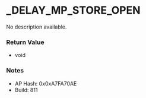 # _DELAY_MP_STORE_OPEN

No description available.

### Return Value
* void

### Notes
* AP Hash: 0x0xA7FA70AE
* Build: 811

